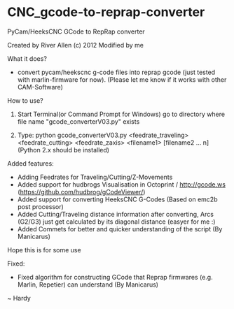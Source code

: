 # CNC_gcode-to-reprap-converter
PyCam/HeeksCNC GCode to RepRap converter

Created by River Allen (c) 2012
Modified by me 

What it does?
- convert pycam/heekscnc g-code files into reprap gcode (just tested with marlin-firmware for now).
  (Please let me know if it works with other CAM-Software)

How to use?

1. Start Terminal(or Command Prompt for Windows) go to directory where file name "gcode_converterV03.py" exists

2. Type: python gcode_converterV03.py \<feedrate_traveling\> \<feedrate_cutting\> \<feedrate_zaxis\> \<filename1\> \[filename2 ... n\] (Python 2.x should be installed)

Added features:
- Adding Feedrates for Traveling/Cutting/Z-Movements
- Added support for hudbrogs Visualisation in Octoprint / http://gcode.ws (https://github.com/hudbrog/gCodeViewer/)
- Added support for converting HeeksCNC G-Codes (Based on emc2b post processor)
- Added Cutting/Traveling distance information after converting, Arcs (G2/G3) just get calculated by its diagonal distance (easyer for me :)
- Added Commets for better and quicker understanding of the script (By Manicarus)

Hope this is for some use

Fixed:
- Fixed algorithm for constructing GCode that Reprap firmwares (e.g. Marlin, Repetier) can understand (By Manicarus)

~ Hardy
